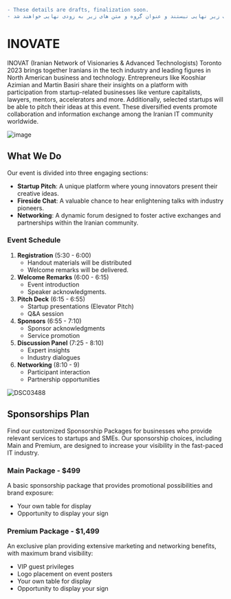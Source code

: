 ```diff
- These details are drafts, finalization soon.
- مطالب زیر نهایی نیستند و عنوان گروه و متن های زیر به زودی نهایی خواهند شد.

```

# INOVATE
INOVAT (Iranian Network of Visionaries & Advanced Technologists) Toronto 2023 brings together Iranians in the tech industry and leading figures in North American business and technology. Entrepreneurs like Kooshiar Azimian and Martin Basiri share their insights on a platform with participation from startup-related businesses like venture capitalists, lawyers, mentors, accelerators and more. Additionally, selected startups will be able to pitch their ideas at this event. These diversified events promote collaboration and information exchange among the Iranian IT community worldwide.

![image](https://github.com/amastaneh/inovate/assets/6195199/053ed89c-76a6-4190-b0ca-c22f8da4575a)

## What We Do
Our event is divided into three engaging sections: 

- **Startup Pitch**: A unique platform where young innovators present their creative ideas. 
- **Fireside Chat**: A valuable chance to hear enlightening talks with industry pioneers. 
- **Networking**: A dynamic forum designed to foster active exchanges and partnerships within the Iranian community.

### Event Schedule
1. **Registration** (5:30 - 6:00) 
    - Handout materials will be distributed 
    - Welcome remarks will be delivered.
2. **Welcome Remarks** (6:00 - 6:15) 
    - Event introduction 
    - Speaker acknowledgments.
3. **Pitch Deck** (6:15 - 6:55) 
    - Startup presentations (Elevator Pitch)
    - Q&A session
4. **Sponsors** (6:55 - 7:10)
    - Sponsor acknowledgments
    - Service promotion
5. **Discussion Panel** (7:25 - 8:10)
    - Expert insights
    - Industry dialogues
6. **Networking** (8:10 - 9)
    - Participant interaction
    - Partnership opportunities


![DSC03488](https://github.com/amastaneh/inovat/assets/6195199/d33a4971-23f2-417f-96ee-01e0625852b1)


## Sponsorships Plan
Find our customized Sponsorship Packages for businesses who provide relevant services to startups and SMEs. Our sponsorship choices, including Main and Premium, are designed to increase your visibility in the fast-paced IT industry.

### Main Package - $499
A basic sponsorship package that provides promotional possibilities and brand exposure:
- Your own table for display
- Opportunity to display your sign

### Premium Package - $1,499
An exclusive plan providing extensive marketing and networking benefits, with maximum brand visibility:
- VIP guest privileges
- Logo placement on event posters
- Your own table for display
- Opportunity to display your sign
